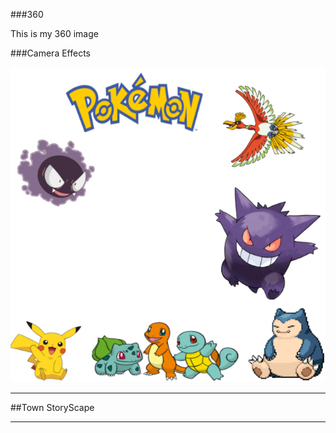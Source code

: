 ###360

This is my 360 image

<script src="//360.vizor.io/scripts/embed.js" data-vizorurl="https://360.vizor.io/embed/v/6jdg" ></script>


###Camera Effects

![filter](untitled.png?raw=true "Optional Title")

***

##Town StoryScape

<script src="/scripts/embed.js" data-vizorurl="https://patches.vizor.io/embed/630302824/crap-copy-copy" ></script>


***

